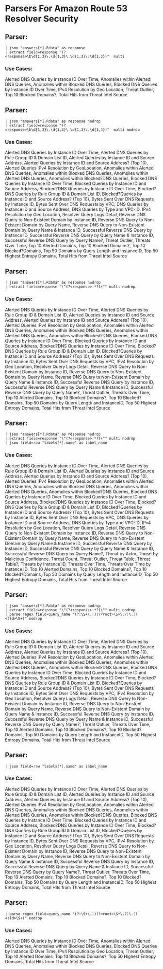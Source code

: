 # Parsers For Amazon Route 53 Resolver Security

## Parser:
```
| json "answers[*].Rdata" as response
| extract field=response "(?<response>\b\d{1,3}\.\d{1,3}\.\d{1,3}\.\d{1,3})"  multi 
```
### Use Cases:
Alerted DNS Queries by Instance ID Over Time, Anomalies within Alerted DNS Queries, Anomalies within Blocked DNS Queries, Blocked DNS Queries by Instance ID Over Time, IPv4 Resolution by Geo Location, Threat Outlier, Top 10 Blocked Domains?, Total Hits from Threat Intel Source



## Parser:
```
| json "answers[*].Rdata" as response nodrop
| extract field=response "(?<response>\b\d{1,3}\.\d{1,3}\.\d{1,3}\.\d{1,3})"  multi nodrop
```
### Use Cases:
Alerted DNS Queries by Instance ID Over Time, Alerted DNS Queries by Rule Group ID & Domain List ID, Alerted Queries by Instance ID and Source Address, Alerted Queries by Instance ID and Source Address? (Top 10), Alerted Queries IPv4 Resolution by GeoLocation, Anomalies within Alerted DNS Queries, Anomalies within Blocked DNS Queries, Anomolies within Alerted DNS Queries, Anomolies within Blocked?DNS Queries, Blocked DNS Queries by Instance ID Over Time, Blocked Queries by Instance ID and Source Address, Blocked?DNS Queries by Instance ID Over Time, Blocked?DNS Queries by Rule Group ID & Domain List ID, Blocked?Queries by Instance ID and Source Address? (Top 10), Bytes Sent Over DNS Requests by Instance ID, Bytes Sent Over DNS Requests by VPC, DNS Queries by Instance ID and Source Address, DNS Queries by Type and VPC-ID, IPv4 Resolution by Geo Location, Resolver Query Logs Detail, Reverse DNS Query to Non-Existent Domain by Instance ID, Reverse DNS Query to Non-Existent Domain by Query Name, Reverse DNS Query to Non-Existent Domain by Query Name & Instance ID, Successful Reverse DNS Query by Instance ID, Successful Reverse DNS Query by Query Name & Instance ID, Successful Reverse DNS Query by Query Name?, Threat Outlier, Threats Over Time, Top 10 Alerted Domains, Top 10 Blocked Domains?, Top 10 Blocked?Domains, Top 50 Domains by Query Length and InstanceID, Top 50 Highest Entropy Domains, Total Hits from Threat Intel Source



## Parser:
```
| json "answers[*].Rdata" as response nodrop
| extract field=response "\"(?<response>.*?)\"" multi nodrop
```
### Use Cases:
Alerted DNS Queries by Instance ID Over Time, Alerted DNS Queries by Rule Group ID & Domain List ID, Alerted Queries by Instance ID and Source Address, Alerted Queries by Instance ID and Source Address? (Top 10), Alerted Queries IPv4 Resolution by GeoLocation, Anomalies within Alerted DNS Queries, Anomalies within Blocked DNS Queries, Anomolies within Alerted DNS Queries, Anomolies within Blocked?DNS Queries, Blocked DNS Queries by Instance ID Over Time, Blocked Queries by Instance ID and Source Address, Blocked?DNS Queries by Instance ID Over Time, Blocked?DNS Queries by Rule Group ID & Domain List ID, Blocked?Queries by Instance ID and Source Address? (Top 10), Bytes Sent Over DNS Requests by Instance ID, Bytes Sent Over DNS Requests by VPC, IPv4 Resolution by Geo Location, Resolver Query Logs Detail, Reverse DNS Query to Non-Existent Domain by Instance ID, Reverse DNS Query to Non-Existent Domain by Query Name, Reverse DNS Query to Non-Existent Domain by Query Name & Instance ID, Successful Reverse DNS Query by Instance ID, Successful Reverse DNS Query by Query Name & Instance ID, Successful Reverse DNS Query by Query Name?, Threat Outlier, Threats Over Time, Top 10 Alerted Domains, Top 10 Blocked Domains?, Top 10 Blocked?Domains, Top 50 Domains by Query Length and InstanceID, Top 50 Highest Entropy Domains, Total Hits from Threat Intel Source



## Parser:
```
| json "answers[*].Rdata" as response nodrop
| extract field=response "\"(?<response>.*?)\"" multi nodrop
| json field=raw "labels[*].name" as label_name 
```
### Use Cases:
Alerted DNS Queries by Instance ID Over Time, Alerted DNS Queries by Rule Group ID & Domain List ID, Alerted Queries by Instance ID and Source Address, Alerted Queries by Instance ID and Source Address? (Top 10), Alerted Queries IPv4 Resolution by GeoLocation, Anomalies within Alerted DNS Queries, Anomalies within Blocked DNS Queries, Anomolies within Alerted DNS Queries, Anomolies within Blocked?DNS Queries, Blocked DNS Queries by Instance ID Over Time, Blocked Queries by Instance ID and Source Address, Blocked?DNS Queries by Instance ID Over Time, Blocked?DNS Queries by Rule Group ID & Domain List ID, Blocked?Queries by Instance ID and Source Address? (Top 10), Bytes Sent Over DNS Requests by Instance ID, Bytes Sent Over DNS Requests by VPC, DNS Queries by Instance ID and Source Address, DNS Queries by Type and VPC-ID, IPv4 Resolution by Geo Location, Resolver Query Logs Detail, Reverse DNS Query to Non-Existent Domain by Instance ID, Reverse DNS Query to Non-Existent Domain by Query Name, Reverse DNS Query to Non-Existent Domain by Query Name & Instance ID, Successful Reverse DNS Query by Instance ID, Successful Reverse DNS Query by Query Name & Instance ID, Successful Reverse DNS Query by Query Name?, Threat by Actor, Threat by Malicious Confidence, Threat Count, Threat Outlier, Threat Table, Threat Table?, Threats by Instance ID, Threats Over Time, Threats Over Time by Instance ID, Top 10 Alerted Domains, Top 10 Blocked Domains?, Top 10 Blocked?Domains, Top 50 Domains by Query Length and InstanceID, Top 50 Highest Entropy Domains, Total Hits from Threat Intel Source



## Parser:
```
| json "answers[*].Rdata" as response nodrop
| extract field=response "\"(?<response>.*?)\"" multi nodrop
| parse regex field=query_name "(?:\S+\.|)(?<root>\S+\.?)\.(?<tld>\S+)" nodrop
```
### Use Cases:
Alerted DNS Queries by Instance ID Over Time, Alerted DNS Queries by Rule Group ID & Domain List ID, Alerted Queries by Instance ID and Source Address, Alerted Queries by Instance ID and Source Address? (Top 10), Alerted Queries IPv4 Resolution by GeoLocation, Anomalies within Alerted DNS Queries, Anomalies within Blocked DNS Queries, Anomolies within Alerted DNS Queries, Anomolies within Blocked?DNS Queries, Blocked DNS Queries by Instance ID Over Time, Blocked Queries by Instance ID and Source Address, Blocked?DNS Queries by Instance ID Over Time, Blocked?DNS Queries by Rule Group ID & Domain List ID, Blocked?Queries by Instance ID and Source Address? (Top 10), Bytes Sent Over DNS Requests by Instance ID, Bytes Sent Over DNS Requests by VPC, IPv4 Resolution by Geo Location, Resolver Query Logs Detail, Reverse DNS Query to Non-Existent Domain by Instance ID, Reverse DNS Query to Non-Existent Domain by Query Name, Reverse DNS Query to Non-Existent Domain by Query Name & Instance ID, Successful Reverse DNS Query by Instance ID, Successful Reverse DNS Query by Query Name & Instance ID, Successful Reverse DNS Query by Query Name?, Threat Outlier, Threats Over Time, Top 10 Alerted Domains, Top 10 Blocked Domains?, Top 10 Blocked?Domains, Top 50 Domains by Query Length and InstanceID, Top 50 Highest Entropy Domains, Total Hits from Threat Intel Source



## Parser:
```
| json field=raw "labels[*].name" as label_name 
```
### Use Cases:
Alerted DNS Queries by Instance ID Over Time, Alerted DNS Queries by Rule Group ID & Domain List ID, Alerted Queries by Instance ID and Source Address, Alerted Queries by Instance ID and Source Address? (Top 10), Alerted Queries IPv4 Resolution by GeoLocation, Anomalies within Alerted DNS Queries, Anomalies within Blocked DNS Queries, Anomolies within Alerted DNS Queries, Anomolies within Blocked?DNS Queries, Blocked DNS Queries by Instance ID Over Time, Blocked Queries by Instance ID and Source Address, Blocked?DNS Queries by Instance ID Over Time, Blocked?DNS Queries by Rule Group ID & Domain List ID, Blocked?Queries by Instance ID and Source Address? (Top 10), Bytes Sent Over DNS Requests by Instance ID, Bytes Sent Over DNS Requests by VPC, IPv4 Resolution by Geo Location, Resolver Query Logs Detail, Reverse DNS Query to Non-Existent Domain by Instance ID, Reverse DNS Query to Non-Existent Domain by Query Name, Reverse DNS Query to Non-Existent Domain by Query Name & Instance ID, Successful Reverse DNS Query by Instance ID, Successful Reverse DNS Query by Query Name & Instance ID, Successful Reverse DNS Query by Query Name?, Threat Outlier, Threats Over Time, Top 10 Alerted Domains, Top 10 Blocked Domains?, Top 10 Blocked?Domains, Top 50 Domains by Query Length and InstanceID, Top 50 Highest Entropy Domains, Total Hits from Threat Intel Source



## Parser:
```
| parse regex field=query_name "(?:\S+\.|)(?<root>\S+\.?)\.(?<tld>\S+)" nodrop
```
### Use Cases:
Alerted DNS Queries by Instance ID Over Time, Anomalies within Alerted DNS Queries, Anomalies within Blocked DNS Queries, Blocked DNS Queries by Instance ID Over Time, IPv4 Resolution by Geo Location, Threat Outlier, Top 10 Alerted Domains, Top 10 Blocked Domains?, Top 50 Highest Entropy Domains, Total Hits from Threat Intel Source


